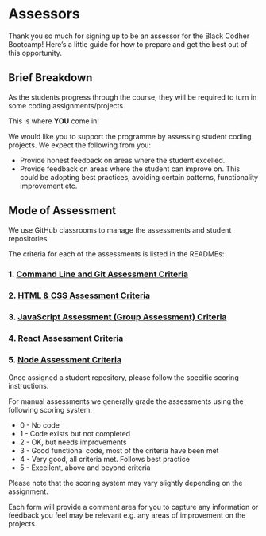# Assessors

Thank you so much for signing up to be an assessor for the Black Codher Bootcamp! Here’s a little guide for how to prepare and get the best out of this opportunity.

## Brief Breakdown

As the students progress through the course, they will be required to turn in some coding assignments/projects.

This is where **YOU** come in!

We would like you to support the programme by assessing student coding projects. We expect the following from you:

- Provide honest feedback on areas where the student excelled.
- Provide feedback on areas where the student can improve on. This could be adopting best practices, avoiding certain patterns, functionality improvement etc.

## Mode of Assessment

We use GitHub classrooms to manage the assessments and student repositories. 

The criteria for each of the assessments is listed in the READMEs:

### 1. [Command Line and Git Assessment Criteria](https://github.com/blackcodherbootcamp-assessments/unit01-assessment-git)
### 2. [HTML & CSS Assessment Criteria](https://github.com/blackcodherbootcamp-assessments/unit02-assessment-html-css)
### 3. [JavaScript Assessment (Group Assessment) Criteria](https://github.com/blackcodherbootcamp-assessments/unit03-assessment-javascript)
### 4. [React Assessment Criteria](https://github.com/blackcodherbootcamp-assessments/unit04-assessment-react)
### 5. [Node Assessment Criteria](https://github.com/blackcodherbootcamp-assessments/unit05-assessment-node)

Once assigned a student repository, please follow the specific scoring instructions. 

For manual assessments we generally grade the assessments using the following scoring system:

- 0 - No code
- 1 - Code exists but not completed
- 2 - OK, but needs improvements
- 3 - Good functional code, most of the criteria have been met
- 4 - Very good, all criteria met. Follows best practice
- 5 - Excellent, above and beyond criteria

Please note that the scoring system may vary slightly depending on the assignment.

Each form will provide a comment area for you to capture any information or feedback you feel may be relevant e.g. any areas of improvement on the projects.
